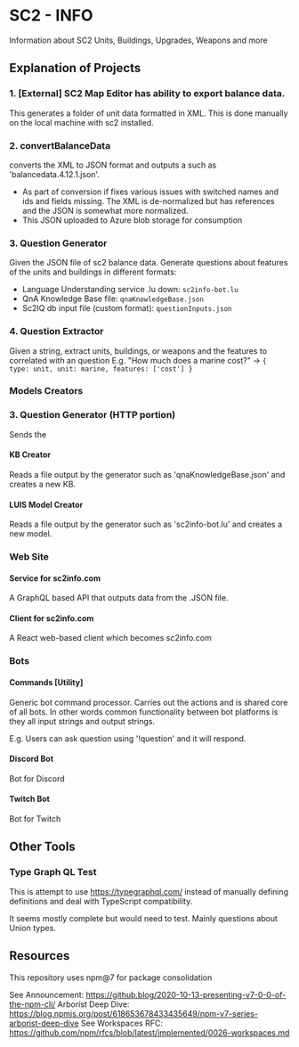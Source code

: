 # SC2 - INFO

Information about SC2 Units, Buildings, Upgrades,  Weapons and more

## Explanation of Projects

### 1. [External] SC2 Map Editor has ability to export balance data.

This generates a folder of unit data formatted in XML. This is done manually on the local machine with sc2 installed.

### 2. convertBalanceData

converts the XML to JSON format and outputs a such as 'balancedata.4.12.1.json'.

- As part of conversion if fixes various issues with switched names and ids and fields missing. The XML is de-normalized but has references and the JSON is somewhat more normalized.
- This JSON uploaded to Azure blob storage for consumption

### 3. Question Generator

Given the JSON file of sc2 balance data. Generate questions about features of the units and buildings in different formats:

- Language Understanding service .lu down: `sc2info-bot.lu`
- QnA Knowledge  Base file: `qnaKnowledgeBase.json`
- Sc2IQ db input file (custom format): `questionInputs.json`

### 4. Question Extractor

Given a string, extract units, buildings, or weapons and the features to correlated with an question
E.g. "How much does a marine cost?" -> `{ type: unit, unit: marine, features: ['cost'] }`

### Models Creators

### 3. Question Generator (HTTP portion)

Sends the 

#### KB Creator

Reads a file output by the generator such as 'qnaKnowledgeBase.json' and creates a new KB.

#### LUIS Model Creator 

Reads a file  output by the generator such as 'sc2info-bot.lu' and creates a new model.

### Web Site

#### Service for sc2info.com

A GraphQL based API that outputs data from the .JSON file.

#### Client for sc2info.com

A React web-based client which becomes sc2info.com

### Bots

#### Commands [Utility]

Generic bot command processor. Carries out the actions and is shared core of all bots.  In other words common functionality between bot platforms is they all input strings and output strings.

E.g. Users can ask question using '!question' and it will respond.

#### Discord Bot

Bot for Discord

#### Twitch Bot

Bot for Twitch

## Other Tools

### Type Graph QL Test

This is attempt to use https://typegraphql.com/ instead of manually defining definitions and deal with TypeScript compatibility.

It seems mostly complete but would need to test. Mainly questions about Union types.

## Resources

This repository uses npm@7 for package consolidation

See Announcement: https://github.blog/2020-10-13-presenting-v7-0-0-of-the-npm-cli/
Arborist Deep Dive: https://blog.npmjs.org/post/618653678433435649/npm-v7-series-arborist-deep-dive
See Workspaces RFC: https://github.com/npm/rfcs/blob/latest/implemented/0026-workspaces.md